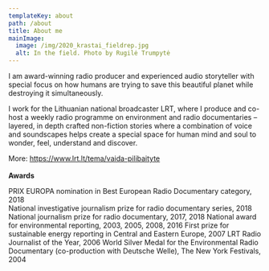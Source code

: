 ```yaml
---
templateKey: about
path: /about
title: About me
mainImage:
  image: /img/2020_krastai_fieldrep.jpg
  alt: In the field. Photo by Rugilė Trumpytė
---
```

I am award-winning radio producer and experienced audio storyteller with special focus on how humans are trying to save this beautiful planet while destroying it simultaneously.

I work for the Lithuanian national broadcaster LRT, where I produce and co-host a weekly radio programme on environment and radio documentaries – layered, in depth crafted non-fiction stories where a combination of voice and soundscapes helps create a special space for human mind and soul to wonder, feel, understand and discover.

More: https://www.lrt.lt/tema/vaida-pilibaityte \
\
**Awards** 

PRIX EUROPA nomination in Best European Radio Documentary category, 2018 \
National investigative journalism prize for radio documentary series, 2018 \
National journalism prize for radio documentary, 2017, 2018
National award for environmental reporting, 2003, 2005, 2008, 2016
First prize for sustainable energy reporting in Central and Eastern Europe, 2007
LRT Radio Journalist of the Year, 2006
World Silver Medal for the Environmental Radio Documentary (co-production with Deutsche Welle), The New York Festivals, 2004
